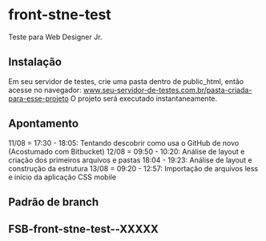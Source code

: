 # front-stne-test

Teste para Web Designer Jr.

## Instalação
Em seu servidor de testes, crie uma pasta dentro de public_html, então acesse no navegador: www.seu-servidor-de-testes.com.br/pasta-criada-para-esse-projeto
O projeto será executado instantaneamente.

## Apontamento
11/08 = 17:30 - 18:05: Tentando descobrir como usa o GitHub de novo (Acostumado com Bitbucket)
12/08 = 09:50 - 10:20: Análise de layout e criação dos primeiros arquivos e pastas
		18:04 - 19:23: Análise de layout e construção da estrutura
13/08 = 09:20 - 12:57: Importação de arquivos less e início da aplicação CSS mobile

## Padrão de branch
## FSB-front-stne-test--XXXXX